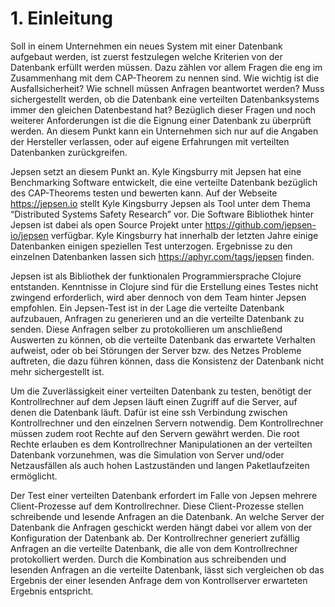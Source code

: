 # 1. Einleitung

Soll in einem Unternehmen ein neues System mit einer Datenbank aufgebaut werden, ist zuerst festzulegen welche Kriterien von der Datenbank erfüllt werden müssen. Dazu zählen vor allem Fragen die eng im Zusammenhang mit dem CAP-Theorem zu nennen sind.
Wie wichtig ist die Ausfallsicherheit?
Wie schnell müssen Anfragen beantwortet werden?
Muss sichergestellt werden, ob die Datenbank eine verteilten Datenbanksystems immer den gleichen Datenbestand hat?
Bezüglich dieser Fragen und noch weiterer Anforderungen ist die die Eignung einer Datenbank zu überprüft werden. An diesem Punkt kann ein Unternehmen sich nur auf die Angaben der Hersteller verlassen, oder auf eigene Erfahrungen mit verteilten Datenbanken zurückgreifen. 

Jepsen setzt an diesem Punkt an. Kyle Kingsburry mit Jepsen hat eine Benchmarking Software entwickelt, die eine verteilte Datenbank bezüglich des CAP-Theorems testen und bewerten kann. Auf der Webseite https://jepsen.io stellt Kyle Kingsburry Jepsen als Tool unter dem Thema “Distributed Systems Safety Research” vor. Die Software Bibliothek hinter Jepsen ist dabei als open Source Projekt unter https://github.com/jepsen-io/jepsen verfügbar.
Kyle Kingsburry hat innerhalb der letzten Jahre einige Datenbanken einigen speziellen Test unterzogen. Ergebnisse zu den einzelnen Datenbanken lassen sich https://aphyr.com/tags/jepsen finden.

Jepsen ist als Bibliothek der funktionalen Programmiersprache Clojure entstanden. Kenntnisse in Clojure sind für die Erstellung eines Testes nicht zwingend erforderlich, wird aber dennoch von dem Team hinter Jepsen empfohlen. Ein Jepsen-Test ist in der Lage die verteilte Datenbank aufzubauen, Anfragen zu generieren und an die verteilte Datenbank zu senden. Diese Anfragen selber zu protokollieren um anschließend Auswerten zu können, ob die verteilte Datenbank das erwartete Verhalten aufweist, oder ob bei Störungen der Server bzw. des Netzes Probleme auftreten, die dazu führen können, dass die Konsistenz der Datenbank nicht mehr sichergestellt ist.

Um die Zuverlässigkeit einer verteilten Datenbank zu testen, benötigt der Kontrollrechner auf dem Jepsen läuft einen Zugriff auf die Server, auf denen die Datenbank läuft. Dafür ist eine ssh Verbindung zwischen Kontrollrechner und den einzelnen Servern notwendig. Dem Kontrollrechner müssen zudem root Rechte auf den Servern gewährt werden. Die root Rechte erlauben es dem Kontrollrechner Manipulationen an der verteilten Datenbank vorzunehmen, was die Simulation von Server und/oder Netzausfällen als auch hohen Lastzuständen und langen Paketlaufzeiten ermöglicht.

Der Test einer verteilten Datenbank erfordert im Falle von Jepsen mehrere Client-Prozesse auf dem Kontrollrechner. Diese Client-Prozesse stellen schreibende und lesende Anfragen an die Datenbank. An welche Server der Datenbank die Anfragen geschickt werden hängt dabei vor allem von der Konfiguration der Datenbank ab. 
Der Kontrollrechner generiert zufällig Anfragen an die verteilte Datenbank, die alle von dem Kontrollrechner protokolliert werden.
Durch die Kombination aus schreibenden und lesenden Anfragen an die verteilte Datenbank, lässt sich vergleichen ob das Ergebnis der einer lesenden Anfrage dem von Kontrollserver erwarteten Ergebnis entspricht.
